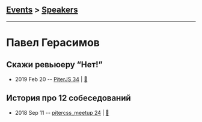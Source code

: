 ## [Events](../README.md) > [Speakers](../speakers.md)
---

# Павел Герасимов

## Скажи ревьюеру “Нет!”
- 2019 Feb 20 -- [PiterJS 34](https://www.youtube.com/watch?v=FV5xeLwYLNM)  | [:notebook:](https://fs.piterjs.org/events/34/gerasimov.pdf)  
## История про 12 собеседований
- 2018 Sep 11 -- [pitercss_meetup 24](https://www.youtube.com/watch?v=FTlsMkImku4)  | [:notebook:](https://pitercss.ru/24/pres/interview-2018.pdf)  
